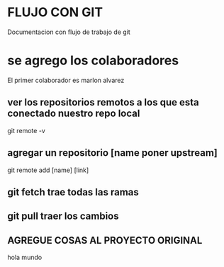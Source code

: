 # FLUJO CON GIT
Documentacion con flujo de trabajo de git

# se agrego los colaboradores
El primer colaborador es marlon alvarez

## ver los repositorios remotos a los que esta conectado nuestro repo local
git remote -v
## agregar un repositorio [name poner upstream]
git remote add [name] [link]
## git fetch trae todas las ramas
## git pull traer los cambios
## AGREGUE COSAS AL PROYECTO ORIGINAL
hola mundo
 